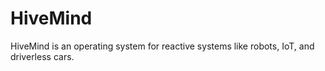 # HiveMind


HiveMind is an operating system for reactive systems like robots, IoT, and driverless cars.